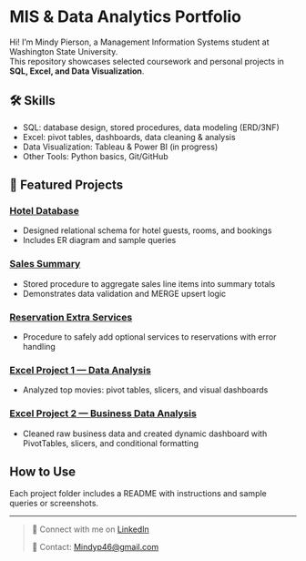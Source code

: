 # MIS & Data Analytics Portfolio

Hi! I’m Mindy Pierson, a Management Information Systems student at Washington State University.  
This repository showcases selected coursework and personal projects in **SQL, Excel, and Data Visualization**.

## 🛠️ Skills
- SQL: database design, stored procedures, data modeling (ERD/3NF)
- Excel: pivot tables, dashboards, data cleaning & analysis
- Data Visualization: Tableau & Power BI (in progress)
- Other Tools: Python basics, Git/GitHub

## 📂 Featured Projects

### [Hotel Database](SQL/SQL/Hotel_Database)
- Designed relational schema for hotel guests, rooms, and bookings
- Includes ER diagram and sample queries

### [Sales Summary](SQL/Sales_Summary)
- Stored procedure to aggregate sales line items into summary totals
- Demonstrates data validation and MERGE upsert logic

### [Reservation Extra Services](SQL/Reservation_ExtraServices)
- Procedure to safely add optional services to reservations with error handling

### [Excel Project 1 — Data Analysis](Excel/Excel/Project_1)
- Analyzed top movies: pivot tables, slicers, and visual dashboards

### [Excel Project 2 — Business Data Analysis](Excel/Project_2)
- Cleaned raw business data and created dynamic dashboard with PivotTables, slicers, and conditional formatting

## How to Use
Each project folder includes a README with instructions and sample queries or screenshots.

---

> 💼 Connect with me on [LinkedIn](www.linkedin.com/in/mindy-pierson-28a428387)
> 
> 📧 Contact: Mindyp46@gmail.com
